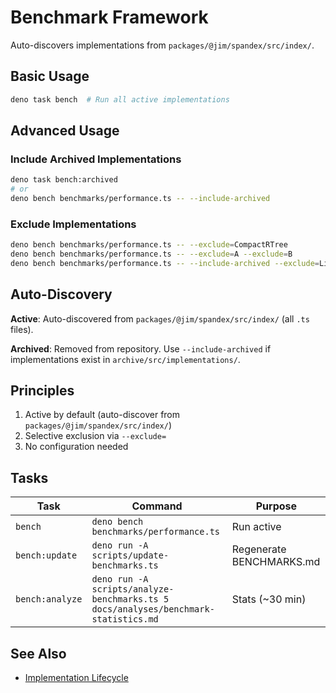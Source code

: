 # Benchmark Framework

Auto-discovers implementations from `packages/@jim/spandex/src/index/`.

## Basic Usage

```bash
deno task bench  # Run all active implementations
```

## Advanced Usage

### Include Archived Implementations

```bash
deno task bench:archived
# or
deno bench benchmarks/performance.ts -- --include-archived
```

### Exclude Implementations

```bash
deno bench benchmarks/performance.ts -- --exclude=CompactRTree
deno bench benchmarks/performance.ts -- --exclude=A --exclude=B
deno bench benchmarks/performance.ts -- --include-archived --exclude=LinearScan
```

## Auto-Discovery

**Active**: Auto-discovered from `packages/@jim/spandex/src/index/` (all `.ts` files).

**Archived**: Removed from repository. Use `--include-archived` if implementations exist in `archive/src/implementations/`.

## Principles

1. Active by default (auto-discover from `packages/@jim/spandex/src/index/`)
2. Selective exclusion via `--exclude=`
3. No configuration needed

## Tasks

| Task            | Command                                                                             | Purpose                  |
| --------------- | ----------------------------------------------------------------------------------- | ------------------------ |
| `bench`         | `deno bench benchmarks/performance.ts`                                              | Run active               |
| `bench:update`  | `deno run -A scripts/update-benchmarks.ts`                                          | Regenerate BENCHMARKS.md |
| `bench:analyze` | `deno run -A scripts/analyze-benchmarks.ts 5 docs/analyses/benchmark-statistics.md` | Stats (~30 min)          |

## See Also

- [Implementation Lifecycle](./IMPLEMENTATION-LIFECYCLE.md)
